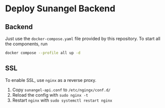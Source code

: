 # Deploy Sunangel Backend

## Backend

Just use the `docker-compose.yaml` file provided by this repository.
To start all the components, run

``` sh
docker compose --profile all up -d
```

## SSL

To enable SSL, use `nginx` as a reverse proxy.

1. Copy `sunangel-api.conf` to `/etc/ngingx/conf.d/`
2. Reload the config with `sudo nginx -t`
3. Restart `nginx` with `sudo systemctl restart nginx`
